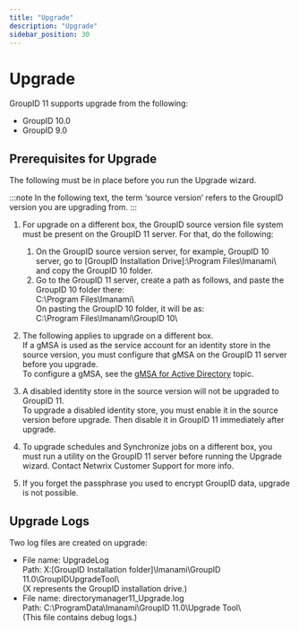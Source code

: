 ```yaml
---
title: "Upgrade"
description: "Upgrade"
sidebar_position: 30
---
```


# Upgrade

GroupID 11 supports upgrade from the following:

- GroupID 10.0
- GroupID 9.0

## Prerequisites for Upgrade

The following must be in place before you run the Upgrade wizard.

:::note
In the following text, the term ‘source version’ refers to the GroupID version you are
upgrading from.
:::


1. For upgrade on a different box, the GroupID source version file system must be present on the
   GroupID 11 server. For that, do the following:

    1. On the GroupID source version server, for example, GroupID 10 server, go to [GroupID
       Installation Drive]:\Program Files\Imanami\ and copy the GroupID 10 folder.
    2. Go to the GroupID 11 server, create a path as follows, and paste the GroupID 10 folder
       there:  
       C:\Program Files\Imanami\  
       On pasting the GroupID 10 folder, it will be as:  
       C:\Program Files\Imanami\GroupID 10\

2. The following applies to upgrade on a different box.  
   If a gMSA is used as the service account for an identity store in the source version, you must
   configure that gMSA on the GroupID 11 server before you upgrade.  
   To configure a gMSA, see the
   [gMSA for Active Directory](/docs/directorymanager/11.0/requirements/permissions/gmsarequirements.md)
   topic.
3. A disabled identity store in the source version will not be upgraded to GroupID 11.  
   To upgrade a disabled identity store, you must enable it in the source version before upgrade.
   Then disable it in GroupID 11 immediately after upgrade.
4. To upgrade schedules and Synchronize jobs on a different box, you must run a utility on the
   GroupID 11 server before running the Upgrade wizard. Contact Netwrix Customer Support for more
   info.
5. If you forget the passphrase you used to encrypt GroupID data, upgrade is not possible.

## Upgrade Logs

Two log files are created on upgrade:

- File name: UpgradeLog  
  Path: X:\[GroupID Installation folder]\Imanami\GroupID 11.0\GroupIDUpgradeTool\  
  (X represents the GroupID installation drive.)
- File name: directorymanager11_Upgrade.log  
  Path: C:\ProgramData\Imanami\GroupID 11.0\Upgrade Tool\  
  (This file contains debug logs.)
